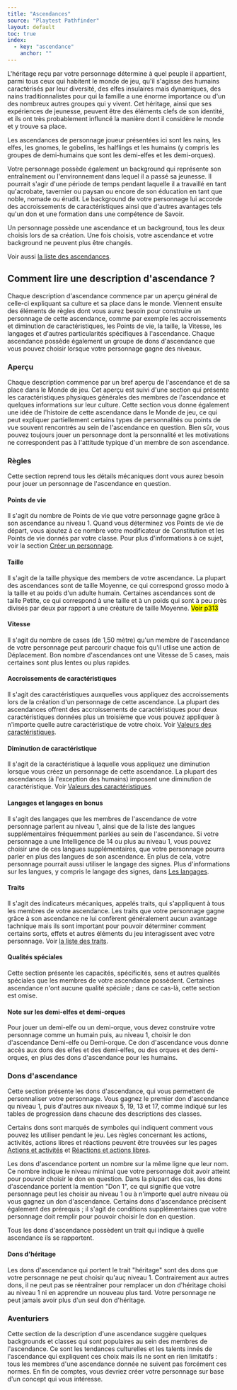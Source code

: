 ```yaml
---
title: "Ascendances"
source: "Playtest Pathfinder"
layout: default
toc: true
index:
  - key: "ascendance"
    anchor: ""
---
```


L'héritage reçu par votre personnage détermine à quel peuple il appartient, parmi tous ceux qui habitent le monde de jeu, qu'il s'agisse des humains caractérisés par leur diversité, des elfes insulaires mais dynamiques, des nains traditionnalistes pour qui la famille a une énorme importance ou d'un des nombreux autres groupes qui y vivent. Cet héritage, ainsi que ses expériences de jeunesse, peuvent être des éléments clefs de son identité, et ils ont très probablement influncé la manière dont il considère le monde et y trouve sa place.

Les ascendances de personnage joueur présentées ici sont les nains, les elfes, les gnomes, le gobelins, les halflings et les humains (y compris les groupes de demi-humains que sont les demi-elfes et les demi-orques).

Votre personnage possède également un background qui représente son entraînement ou l'environnement dans lequel il a passé sa jeunesse. Il pourrait s'agir d'une période de temps pendant laquelle il a travaillé en tant qu'acrobate, tavernier ou paysan ou encore de son éducation en tant que noble, nomade ou érudit. Le background de votre personnage lui accorde des accroissements de caractéristiques ainsi que d'autres avantages tels qu'un don et une formation dans une compétence de Savoir.

Un personnage possède une ascendance et un background, tous les deux choisis lors de sa création. Une fois choisis, votre ascendance et votre background ne peuvent plus être changés.

Voir aussi [la liste des ascendances](liste-des-ascendances.html).

## Comment lire une description d'ascendance ?

Chaque description d'ascendance commence par un aperçu général de celle-ci expliquant sa culture et sa place dans le monde. Viennent ensuite des éléments de règles dont vous aurez besoin pour construire un personnage de cette ascendance, comme par exemple les accroissements et diminution de caractéristiques, les Points de vie, la taille, la Vitesse, les langages et d'autres particularités spécifiques à l'ascendance. Chaque ascendance possède également un groupe de dons d'ascendance que vous pouvez choisir lorsque votre personnage gagne des niveaux.

### Aperçu

Chaque description commence par un bref aperçu de l'ascendance et de sa place dans le Monde de jeu. Cet aperçu est suivi d'une section qui présente les caractéristiques physiques générales des membres de l'ascendance et quelques informations sur leur culture. Cette section vous donne également une idée de l'histoire de cette ascendance dans le Monde de jeu, ce qui peut expliquer partiellement certains types de personnalités ou points de vue souvent rencontrés au sein de l'ascendance en question. Bien sûr, vous pouvez toujours jouer un personnage dont la personnalité et les motivations ne correspondent pas à l'attitude typique d'un membre de son ascendance.

### Règles

Cette section reprend tous les détails mécaniques dont vous aurez besoin pour jouer un personnage de l'ascendance en question.

#### Points de vie

Il s'agit du nombre de Points de vie que votre personnage gagne grâce à son ascendance au niveau 1. Quand vous déterminez vos Points de vie de départ, vous ajoutez à ce nombre votre modificateur de Constitution et les Points de vie donnés par votre classe. Pour plus d'informations à ce sujet, voir la section [Créer un personnage](/ch1-généralités/créer-un-personnage.html).

#### Taille

Il s'agit de la taille physique des members de votre ascendance. La plupart des ascendances sont de taille Moyenne, ce qui correspond grosso modo à la taille et au poids d'un adulte humain. Certaines ascendances sont de taille Petite, ce qui correspond à une taille et à un poids qui sont à peu près divisés par deux par rapport à une créature de taille Moyenne. <mark>Voir p313</mark>

#### Vitesse

Il s'agit du nombre de cases (de 1,50 mètre) qu'un membre de l'ascendance de votre personnage peut parcourir chaque fois qu'il utlise une action de Déplacement. Bon nombre d'ascendances ont une Vitesse de 5 cases, mais certaines sont plus lentes ou plus rapides.

#### Accroissements de caractéristiques

Il s'agit des caractéristiques auxquelles vous appliquez des accroissements lors de la création d'un personnage de cette ascendance. La plupart des ascendances offrent des accroissements de caractéristiques pour deux caractéristiques données plus un troisième que vous pouvez appliquer à n'importe quelle autre caractéristique de votre choix. Voir [Valeurs des caractéristiques](/ch1-généralités/valeurs-des-caractéristiques.html).

#### Diminution de caractéristique

Il s'agit de la caractéristique à laquelle vous appliquez une diminution lorsque vous créez un personnage de cette ascendance. La plupart des ascendances (à l'exception des humains) imposent une diminution de caractéristique. Voir [Valeurs des caractéristiques](/ch1-généralités/valeurs-des-caractéristiques.html). 

#### Langages et langages en bonus

Il s'agit des langages que les membres de l'ascendance de votre personnage parlent au niveau 1, ainsi que de la liste des langues supplémentaires fréquemment parlées au sein de l'ascendance. Si votre personnage a une Intelligence de 14 ou plus au niveau 1, vous pouvez choisir une de ces langues supplémentaires, que votre personnage pourra parler en plus des langues de son ascendance. En plus de cela, votre personnage pourrait aussi utiliser le langage des signes. Plus d'informations sur les langues, y compris le langage des signes, dans [Les langages](langages.html).

#### Traits

Il s'agit des indicateurs mécaniques, appelés traits, qui s'appliquent à tous les membres de votre ascendance. Les traits que votre personnage gagne grâce à son ascendance ne lui confèrent généralement aucun avantage tachnique mais ils sont important pour pouvoir déterminer comment certains sorts, effets et autres éléments du jeu interagissent avec votre personnage. Voir [la liste des traits](/appendices/traits.html).

#### Qualités spéciales

Cette section présente les capacités, spécificités, sens et autres qualités spéciales que les membres de votre ascendance possèdent. Certaines ascendance n'ont aucune qualité spéciale ; dans ce cas-là, cette section est omise.

#### Note sur les demi-elfes et demi-orques

Pour jouer un demi-elfe ou un demi-orque, vous devez construire votre personnage comme un humain puis, au niveau 1, choisir le don d'ascendance Demi-elfe ou Demi-orque. Ce don d'ascendance vous donne accès aux dons des elfes et des demi-elfes, ou des orques et des demi-orques, en plus des dons d'ascendance pour les humains.

### Dons d'ascendance

Cette section présente les dons d'ascendance, qui vous permettent de personnaliser votre personnage. Vous gagnez le premier don d'ascendance qu niveau 1, puis d'autres aux niveaux 5, 19, 13 et 17, comme indiqué sur les tables de progression dans chacune des descriptions des classes.

Certains dons sont marqués de symboles qui indiquent comment vous pouvez les utiliser pendant le jeu. Les règles concernant les actions, activités, actions libres et réactions peuvent être trouvées sur les pages [Actions et activités](/ch9-jouer-à-pathfinder/actions-et-activités.html) et [Réactions et actions libres](/ch9-réactions-et-actions-libres.html).

Les dons d'ascendance portent un nombre sur la même ligne que leur nom. Ce nombre indique le niveau minimal que votre personnage doit avoir atteint pour pouvoir choisir le don en question. Dans la plupart des cas, les dons d'ascendance portent la mention "Don 1", ce qui signifie que votre personnage peut les choisir au niveau 1 ou à n'importe quel autre niveau où vous gagnez un don d'ascendance. Certains dons d'ascendance précisent également des prérequis ; il s'agit de conditions supplémentaires que votre personnage doit remplir pour pouvoir choisir le don en question.

Tous les dons d'ascendance possèdent un trait qui indique à quelle ascendance ils se rapportent.

#### Dons d'héritage

Les dons d'ascendance qui portent le trait "héritage" sont des dons que votre personnage ne peut choisir qu'auç niveau 1. Contrairement aux autres dons, il ne peut pas se réentraîner pour remplacer un don d'héritage choisi au niveau 1 ni en apprendre un nouveau plus tard. Votre personnage ne peut jamais avoir plus d'un seul don d'héritage.

### Aventuriers

Cette section de la description d'une ascendance suggère quelques backgrounds et classes qui sont populaires au sein des membres de l'ascendance. Ce sont les tendances culturelles et les talents innés de l'ascendance qui expliquent ces choix mais ils ne sont en rien limitatifs : tous les membres d'une ascendance donnée ne suivent pas forcément ces normes. En fin de comptes, vous devriez créer votre personnage sur base d'un concept qui vous intéresse.